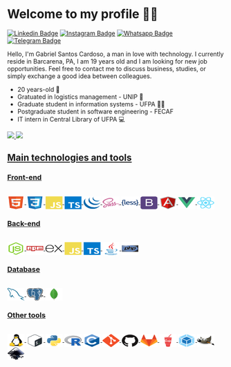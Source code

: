 # Welcome to my profile 🙋‍♂️

<!--[![Github Badge](https://img.shields.io/badge/GitHub-100000?style=for-the-badge&logo=github&logoColor=white)](https://github.com/eng-gabrielscardoso)-->
[![Linkedin Badge](https://img.shields.io/badge/LinkedIn-0077B5?style=for-the-badge&logo=linkedin&logoColor=white)](https://www.linkedin.com/in/eng-gabrielscardoso/)
[![Instagram Badge](https://img.shields.io/badge/Instagram-E4405F?style=for-the-badge&logo=instagram&logoColor=white)](https://instagram.com/eng.gabrielscardoso)
[![Whatsapp Badge](https://img.shields.io/badge/WhatsApp-25D366?style=for-the-badge&logo=whatsapp&logoColor=white)](https://wa.me/message/SFETAGDRXGFND1)
[![Telegram Badge](https://img.shields.io/badge/Telegram-2CA5E0?style=for-the-badge&logo=telegram&logoColor=white)](https://t.me/enggabrielscardoso)

Hello, I'm Gabriel Santos Cardoso, a man in love with technology. I currently reside in Barcarena, PA, I am 19 years old and I am looking for new job opportunities. Feel free to contact me to discuss business, studies, or simply exchange a good idea between colleagues.

* 20 years-old 🎂
* Gratuated in logistics management - UNIP 🚚
* Graduate student in information systems - UFPA 👨‍💻
* Postgraduate student in software engineering - FECAF
* IT intern in Central Library of UFPA 💻


<div style="display: inline-block; margin: 0 auto;">
  <a href="https://github.com/eng-gabrielscardoso">
  <img height="180em" src="https://github-readme-stats.vercel.app/api?username=eng-gabrielscardoso&show_icons=true&theme=dracula&include_all_commits=true&count_private=true"/>
  <img height="180em" src="https://github-readme-stats.vercel.app/api/top-langs/?username=eng-gabrielscardoso&layout=compact&langs_count=7&theme=dracula"/>
</div>

## Main technologies and tools

### Front-end
<div style="display: inline_block"><br>
  <img align="center" alt="GSC-HTML" height="30" width="40" src="https://raw.githubusercontent.com/devicons/devicon/master/icons/html5/html5-original.svg">
  <img align="center" alt="GSC-CSS" height="30" width="40" src="https://raw.githubusercontent.com/devicons/devicon/master/icons/css3/css3-original.svg">
  <img align="center" alt="GSC-Js" height="30" width="40" src="https://raw.githubusercontent.com/devicons/devicon/master/icons/javascript/javascript-plain.svg">
  <img align="center" alt="GSC-Ts" height="30" width="40" src="https://raw.githubusercontent.com/devicons/devicon/master/icons/typescript/typescript-plain.svg">
  <img align="center" alt="GSC-jQuery" height="30" width="40" src="https://raw.githubusercontent.com/devicons/devicon/master/icons/jquery/jquery-plain.svg">
  <img align="center" alt="GSC-Sass" height="30" width="40" src="https://raw.githubusercontent.com/devicons/devicon/master/icons/sass/sass-original.svg">
  <img align="center" alt="GSC-Less" height="30" width="40" src="https://raw.githubusercontent.com/devicons/devicon/master/icons/less/less-plain-wordmark.svg">
  <img align="center" alt="GSC-Bootstrap" height="30" width="40" src="https://raw.githubusercontent.com/devicons/devicon/master/icons/bootstrap/bootstrap-plain.svg">
  <img align="center" alt="GSC-AngularJs" height="30" width="40" src="https://raw.githubusercontent.com/devicons/devicon/master/icons/angularjs/angularjs-original.svg">
  <img align="center" alt="GSC-VueJs" height="30" width="40" src="https://raw.githubusercontent.com/devicons/devicon/master/icons/vuejs/vuejs-original.svg">
  <img align="center" alt="GSC-React" height="30" width="40" src="https://raw.githubusercontent.com/devicons/devicon/master/icons/react/react-original.svg">
</div>

### Back-end
<div style="display: inline_block"><br>
  <img align="center" alt="GSC-NodeJs" height="30" width="40" src="https://raw.githubusercontent.com/devicons/devicon/master/icons/nodejs/nodejs-original.svg">
  <img align="center" alt="GSC-Npm" height="30" width="40" src="https://raw.githubusercontent.com/devicons/devicon/master/icons/npm/npm-original-wordmark.svg">
  <img align="center" alt="GSC-ExpressJs" height="30" width="40" src="https://raw.githubusercontent.com/devicons/devicon/master/icons/express/express-original.svg">
  <img align="center" alt="GSC-Js" height="30" width="40" src="https://raw.githubusercontent.com/devicons/devicon/master/icons/javascript/javascript-plain.svg">
  <img align="center" alt="GSC-Ts" height="30" width="40" src="https://raw.githubusercontent.com/devicons/devicon/master/icons/typescript/typescript-plain.svg">
  <img align="center" alt="GSC-Java" height="30" width="40" src="https://raw.githubusercontent.com/devicons/devicon/master/icons/java/java-original.svg">
  <img align="center" alt="GSC-Php" height="30" width="40" src="https://raw.githubusercontent.com/devicons/devicon/master/icons/php/php-original.svg">
</div>

### Database
<div style="display: inline_block"><br>
  <img align="center" alt="GSC-MySql" height="30" width="40" src="https://raw.githubusercontent.com/devicons/devicon/master/icons/mysql/mysql-original.svg">
  <img align="center" alt="GSC-PostgreSql" height="30" width="40" src="https://raw.githubusercontent.com/devicons/devicon/master/icons/postgresql/postgresql-original.svg">
  <img align="center" alt="GSC-MongoDb" height="30" width="40" src="https://raw.githubusercontent.com/devicons/devicon/master/icons/mongodb/mongodb-original.svg">
</div>

### Other tools

<div style="display: inline_block"><br>
  <img align="center" alt="GSC-Linux" height="30" width="40" src="https://raw.githubusercontent.com/devicons/devicon/master/icons/linux/linux-original.svg">
  <img align="center" alt="GSC-Bash" height="30" width="40" src="https://raw.githubusercontent.com/devicons/devicon/master/icons/bash/bash-original.svg">
  <img align="center" alt="GSC-Python" height="30" width="40" src="https://raw.githubusercontent.com/devicons/devicon/master/icons/python/python-original.svg">
  <img align="center" alt="GSC-R" height="30" width="40" src="https://raw.githubusercontent.com/devicons/devicon/master/icons/r/r-original.svg">
  <img align="center" alt="GSC-C" height="30" width="40" src="https://raw.githubusercontent.com/devicons/devicon/master/icons/c/c-original.svg">
  <img align="center" alt="GSC-Git" height="30" width="40" src="https://raw.githubusercontent.com/devicons/devicon/master/icons/git/git-original.svg">
  <img align="center" alt="GSC-Github" height="30" width="40" src="https://raw.githubusercontent.com/devicons/devicon/master/icons/github/github-original.svg">
  <img align="center" alt="GSC-Gitlab" height="30" width="40" src="https://raw.githubusercontent.com/devicons/devicon/master/icons/gitlab/gitlab-original.svg">
  <img align="center" alt="GSC-Gulp" height="30" width="40" src="https://raw.githubusercontent.com/devicons/devicon/master/icons/gulp/gulp-plain.svg">
  <img align="center" alt="GSC-Webpack" height="30" width="40" src="https://raw.githubusercontent.com/devicons/devicon/master/icons/webpack/webpack-original.svg">
  <img align="center" alt="GSC-Gimp" height="30" width="40" src="https://raw.githubusercontent.com/devicons/devicon/master/icons/gimp/gimp-original.svg">
  <img align="center" alt="GSC-Inkscape" height="30" width="40" src="https://raw.githubusercontent.com/devicons/devicon/master/icons/inkscape/inkscape-original.svg">
</div>
